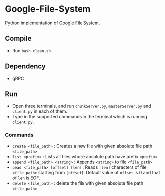 # Google-File-System
Python implementation of [Google File System](https://static.googleusercontent.com/media/research.google.com/en//archive/gfs-sosp2003.pdf).

## Compile
- Run `bash clean.sh`

## Dependency
- gRPC

## Run
- Open three terminals, and run `chunkServer.py`, `masterServer.py` and `client.py` in each of them.
- Type in the supported commands in the terminal which is running `client.py`.

### Commands
- `create <file_path>` : Creates a new file with given absolute file path `<file_path>`
- `list <prefix>` : Lists all files whose absolute path have prefix `<prefix>`
- `append <file_path> <string>` : Appends `<string>` to file `<file_path>`
- `pead <file_path> [offset] [len]` : Reads `[len]` characters of file `<file_path>` starting from `[offset]`. Default value of `offset` is 0 and that of `len` is EOF.
- `delete <file_path>` : delete the file with given absolute file path `<file_path>`